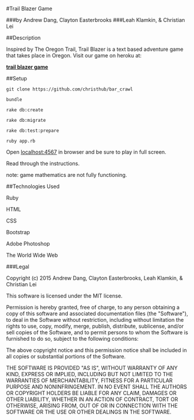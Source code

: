 #Trail Blazer Game

###by Andrew Dang, Clayton Easterbrooks
###Leah Klamkin, & Christian Lei

##Description

Inspired by The Oregon Trail, Trail Blazer is a text based adventure game that takes place in Oregon. Visit our game on heroku at:

[**trail blazer game**](http://trail-blazer-game.herokuapp.com)

##Setup

```
git clone https://github.com/christhub/bar_crawl
```
```
bundle
```
```
rake db:create
```
```
rake db:migrate
```
```
rake db:test:prepare
```
```
ruby app.rb
```

Open [localhost:4567](https://localhost:4567) in browser and be sure to play in full screen.

Read through the instructions.

note: game mathematics are not fully functioning.

##Technologies Used

Ruby

HTML

CSS

Bootstrap

Adobe Photoshop

The World Wide Web

###Legal

Copyright (c) 2015  Andrew Dang, Clayton Easterbrooks, Leah Klamkin, & Christian Lei

This software is licensed under the MIT license.

Permission is hereby granted, free of charge, to any person obtaining a copy
of this software and associated documentation files (the "Software"), to deal
in the Software without restriction, including without limitation the rights
to use, copy, modify, merge, publish, distribute, sublicense, and/or sell
copies of the Software, and to permit persons to whom the Software is
furnished to do so, subject to the following conditions:

The above copyright notice and this permission notice shall be included in
all copies or substantial portions of the Software.

THE SOFTWARE IS PROVIDED "AS IS", WITHOUT WARRANTY OF ANY KIND, EXPRESS OR
IMPLIED, INCLUDING BUT NOT LIMITED TO THE WARRANTIES OF MERCHANTABILITY,
FITNESS FOR A PARTICULAR PURPOSE AND NONINFRINGEMENT. IN NO EVENT SHALL THE
AUTHORS OR COPYRIGHT HOLDERS BE LIABLE FOR ANY CLAIM, DAMAGES OR OTHER
LIABILITY, WHETHER IN AN ACTION OF CONTRACT, TORT OR OTHERWISE, ARISING FROM,
OUT OF OR IN CONNECTION WITH THE SOFTWARE OR THE USE OR OTHER DEALINGS IN
THE SOFTWARE.
